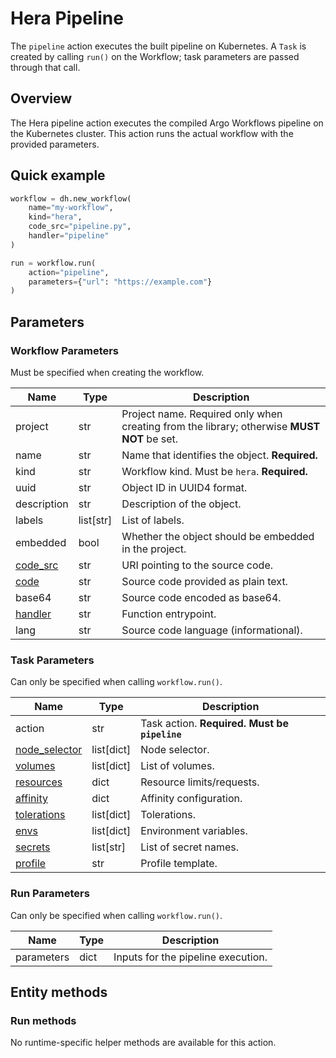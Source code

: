 # Hera Pipeline

The `pipeline` action executes the built pipeline on Kubernetes. A `Task` is created by calling `run()` on the Workflow; task parameters are passed through that call.

## Overview

The Hera pipeline action executes the compiled Argo Workflows pipeline on the Kubernetes cluster. This action runs the actual workflow with the provided parameters.

## Quick example

```python
workflow = dh.new_workflow(
    name="my-workflow",
    kind="hera",
    code_src="pipeline.py",
    handler="pipeline"
)

run = workflow.run(
    action="pipeline",
    parameters={"url": "https://example.com"}
)
```

## Parameters

### Workflow Parameters

Must be specified when creating the workflow.

| Name | Type | Description |
| --- | --- | --- |
| project | str | Project name. Required only when creating from the library; otherwise **MUST NOT** be set. |
| name | str | Name that identifies the object. **Required.** |
| kind | str | Workflow kind. Must be `hera`. **Required.** |
| uuid | str | Object ID in UUID4 format. |
| description | str | Description of the object. |
| labels | list[str] | List of labels. |
| embedded | bool | Whether the object should be embedded in the project. |
| [code_src](../../../configuration/code_src/overview.md#code-source-uri) | str | URI pointing to the source code. |
| [code](../../../configuration/code_src/overview.md#plain-text-source) | str | Source code provided as plain text. |
| base64 | str | Source code encoded as base64. |
| [handler](../../../configuration/code_src/overview.md#handler) | str | Function entrypoint. |
| lang | str | Source code language (informational). |

### Task Parameters

Can only be specified when calling `workflow.run()`.

| Name | Type | Description |
| --- | --- | --- |
| action | str | Task action. **Required. Must be `pipeline`** |
| [node_selector](../../../configuration/kubernetes/overview.md#node-selector) | list[dict] | Node selector. |
| [volumes](../../../configuration/kubernetes/overview.md#volumes) | list[dict] | List of volumes. |
| [resources](../../../configuration/kubernetes/overview.md#resources) | dict | Resource limits/requests. |
| [affinity](../../../configuration/kubernetes/overview.md#affinity) | dict | Affinity configuration. |
| [tolerations](../../../configuration/kubernetes/overview.md#tolerations) | list[dict] | Tolerations. |
| [envs](../../../configuration/kubernetes/overview.md#secrets-envs) | list[dict] | Environment variables. |
| [secrets](../../../configuration/kubernetes/overview.md#secrets-envs) | list[str] | List of secret names. |
| [profile](../../../configuration/kubernetes/overview.md#profile) | str | Profile template. |

### Run Parameters

Can only be specified when calling `workflow.run()`.

| Name | Type | Description |
| --- | --- | --- |
| parameters | dict | Inputs for the pipeline execution. |

## Entity methods

### Run methods

No runtime-specific helper methods are available for this action.
